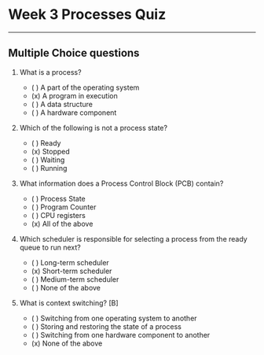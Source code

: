 # Week 3 Processes Quiz

---
## Multiple Choice questions
1. What is a process?
    - ( ) A part of the operating system
    - (x) A program in execution
    - ( ) A data structure
    - ( ) A hardware component

2. Which of the following is not a process state? 
    - ( ) Ready
    - (x) Stopped
    - ( ) Waiting
    - ( ) Running

3. What information does a Process Control Block (PCB) contain? 
    - ( ) Process State
    - ( ) Program Counter
    - ( ) CPU registers
    - (x) All of the above

4. Which scheduler is responsible for selecting a process from the ready queue to run next?
    - ( ) Long-term scheduler
    - (x) Short-term scheduler
    - ( ) Medium-term scheduler
    - ( ) None of the above

5. What is context switching? [B] 
    - ( ) Switching from one operating system to another
    - ( ) Storing and restoring the state of a process
    - ( ) Switching from one hardware component to another
    - (x) None of the above